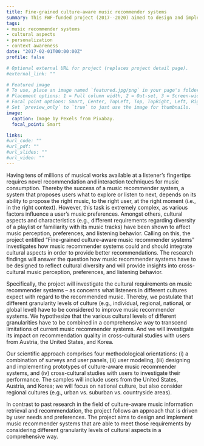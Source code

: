 ```yaml
---
title: Fine-grained culture-aware music recommender systems
summary: This FWF-funded project (2017--2020) aimed to design and implement music recommender systems that are able to meet those requirements by considering different granularity levels of cultural aspects in a comprehensive way.
tags:
- music recommender systems
- cultural aspects
- personalization
- context awareness
date: "2017-02-01T00:00:00Z"
profile: false

# Optional external URL for project (replaces project detail page).
#external_link: ""

# Featured image
# To use, place an image named `featured.jpg/png` in your page's folder.
# Placement options: 1 = Full column width, 2 = Out-set, 3 = Screen-width
# Focal point options: Smart, Center, TopLeft, Top, TopRight, Left, Right, BottomLeft, Bottom, BottomRight
# Set `preview_only` to `true` to just use the image for thumbnails.
image:
  caption: Image by Pexels from Pixabay. 
  focal_point: Smart

links:
#url_code: ""
#url_pdf: ""
#url_slides: ""
#url_video: ""
---
```


Having tens of millions of musical works available at a listener’s fingertips requires novel recommendation and interaction techniques for music consumption. Thereby the success of a music recommender system, a system that proposes users what to explore or listen to next, depends on its ability to propose the right music, to the right user, at the right moment (i.e., in the right context). However, this task is extremely complex, as various factors influence a user’s music preferences. Amongst others, cultural aspects and characteristics (e.g., different requirements regarding diversity of a playlist or familiarity with its music tracks) have been shown to affect music perception, preferences, and listening behavior. Calling on this, the project entitled “Fine-grained culture-aware music recommender systems” investigates how music recommender systems could and should integrate cultural aspects in order to provide better recommendations. The research findings will answer the question how music recommender systems have to be designed to reflect cultural diversity and will provide insights into cross-cultural music perception, preferences, and listening behavior.

Specifically, the project will investigate the cultural requirements on music recommender systems – as concerns what listeners in different cultures expect with regard to the recommended music. Thereby, we postulate that different granularity levels of culture (e.g., individual, regional, national, or global level) have to be considered to improve music recommender systems. We hypothesize that the various cultural levels of different granularities have to be combined in a comprehensive way to transcend limitations of current music recommender systems. And we will investigate its impact on recommendation quality in cross-cultural studies with users from Austria, the United States, and Korea.

Our scientific approach comprises four methodological orientations: (i) a combination of surveys and user panels, (ii) user modeling, (iii) designing and implementing prototypes of culture-aware music recommender systems, and (iv) cross-cultural studies with users to investigate their performance. The samples will include users from the United States, Austria, and Korea; we will focus on national culture, but also consider regional cultures (e.g., urban vs. suburban vs. countryside areas).

In contrast to past research in the field of culture-aware music information retrieval and recommendation, the project follows an approach that is driven by user needs and preferences. The project aims to design and implement music recommender systems that are able to meet those requirements by considering different granularity levels of cultural aspects in a comprehensive way.

